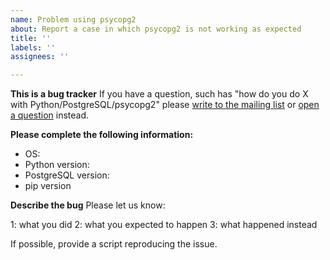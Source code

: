 ```yaml
---
name: Problem using psycopg2
about: Report a case in which psycopg2 is not working as expected
title: ''
labels: ''
assignees: ''

---
```


**This is a bug tracker**
If you have a question, such has "how do you do X with Python/PostgreSQL/psycopg2" please [write to the mailing list](https://lists.postgresql.org/manage/) or [open a question](https://github.com/psycopg/psycopg2/discussions) instead.

**Please complete the following information:**
- OS: 
- Python version:
- PostgreSQL version:
- pip version

**Describe the bug**
Please let us know:

1: what you did
2: what you expected to happen
3: what happened instead

If possible, provide a script reproducing the issue.
